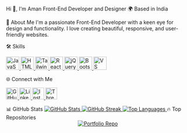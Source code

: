 Hi 👋, I'm Aman
Front-End Developer and Designer
🌍 Based in India

🚀 About Me
I'm a passionate Front-End Developer with a keen eye for design and functionality. I love creating beautiful, responsive, and user-friendly websites.

🛠️ Skills
<p align="left"> <a href="https://developer.mozilla.org/en-US/docs/Web/JavaScript" target="_blank" rel="noreferrer"> <img src="https://raw.githubusercontent.com/danielcranney/readme-generator/main/public/icons/skills/javascript-colored.svg" width="36" height="36" alt="JavaScript" /> </a> <a href="https://developer.mozilla.org/en-US/docs/Glossary/HTML5" target="_blank" rel="noreferrer"> <img src="https://raw.githubusercontent.com/danielcranney/readme-generator/main/public/icons/skills/html5-colored.svg" width="36" height="36" alt="HTML5" /> </a> <a href="https://tailwindcss.com/" target="_blank" rel="noreferrer"> <img src="https://raw.githubusercontent.com/danielcranney/readme-generator/main/public/icons/skills/tailwindcss-colored.svg" width="36" height="36" alt="TailwindCSS" /> </a> <a href="https://reactjs.org/" target="_blank" rel="noreferrer"> <img src="https://raw.githubusercontent.com/danielcranney/readme-generator/main/public/icons/skills/react-colored.svg" width="36" height="36" alt="React" /> </a> <a href="https://jquery.com/" target="_blank" rel="noreferrer"> <img src="https://raw.githubusercontent.com/danielcranney/readme-generator/main/public/icons/skills/jquery-colored.svg" width="36" height="36" alt="jQuery" /> </a> <a href="https://getbootstrap.com/" target="_blank" rel="noreferrer"> <img src="https://raw.githubusercontent.com/danielcranney/readme-generator/main/public/icons/skills/bootstrap-colored.svg" width="36" height="36" alt="Bootstrap" /> </a> <a href="https://code.visualstudio.com/" target="_blank" rel="noreferrer"> <img src="https://raw.githubusercontent.com/danielcranney/readme-generator/main/public/icons/skills/visualstudiocode.svg" width="36" height="36" alt="VS Code" /> </a> </p>
🌐 Connect with Me
<p align="left"> <a href="https://www.github.com/AMAN-CODE336" target="_blank" rel="noreferrer"> <img src="https://raw.githubusercontent.com/danielcranney/readme-generator/main/public/icons/socials/github.svg" width="32" height="32" alt="GitHub" /> </a> <a href="https://www.linkedin.com/in/aman-saini-6892a230b" target="_blank" rel="noreferrer"> <img src="https://raw.githubusercontent.com/danielcranney/readme-generator/main/public/icons/socials/linkedin.svg" width="32" height="32" alt="LinkedIn" /> </a> <a href="http://www.instagram.com/_amannn.01" target="_blank" rel="noreferrer"> <img src="https://raw.githubusercontent.com/danielcranney/readme-generator/main/public/icons/socials/instagram.svg" width="32" height="32" alt="Instagram" /> </a> <a href="https://www.threads.net/@_amannn.01" target="_blank" rel="noreferrer"> <img src="https://raw.githubusercontent.com/danielcranney/readme-generator/main/public/icons/socials/threads.svg" width="32" height="32" alt="Threads" /> </a> </p>
📊 GitHub Stats
<a href="http://www.github.com/AMAN-CODE336"> <img src="https://github-readme-stats.vercel.app/api?username=AMAN-CODE336&show_icons=true&count_private=true&title_color=0891b2&text_color=ffffff&icon_color=0891b2&bg_color=1c1917&hide_border=true" alt="GitHub Stats" /> </a> <a href="http://www.github.com/AMAN-CODE336"> <img src="https://github-readme-streak-stats.herokuapp.com/?user=AMAN-CODE336&stroke=ffffff&background=1c1917&ring=0891b2&fire=0891b2&currStreakNum=ffffff&currStreakLabel=0891b2&sideNums=ffffff&sideLabels=ffffff&dates=ffffff&hide_border=true" alt="GitHub Streak" /> </a> <a href="https://github.com/AMAN-CODE336"> <img src="https://github-readme-stats.vercel.app/api/top-langs/?username=AMAN-CODE336&langs_count=10&title_color=0891b2&text_color=ffffff&icon_color=0891b2&bg_color=1c1917&hide_border=true&locale=en&custom_title=Top%20%Languages" alt="Top Languages" /> </a>
🔥 Top Repositories
<div align="center"> <a href="https://github.com/AMAN-CODE336/portfolio"> <img src="https://github-readme-stats.vercel.app/api/pin/?username=AMAN-CODE336&repo=portfolio&title_color=0891b2&text_color=ffffff&icon_color=0891b2&bg_color=1c1917&hide_border=true" alt="Portfolio Repo" /> </a> </div>

